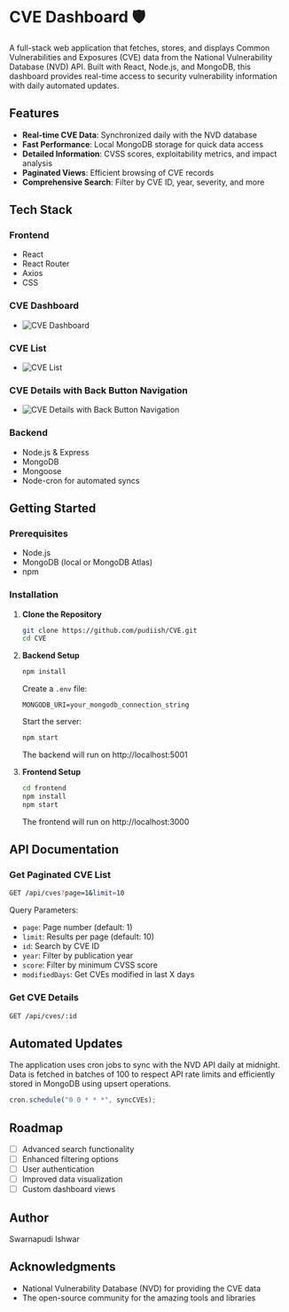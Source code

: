 # CVE Dashboard 🛡️

A full-stack web application that fetches, stores, and displays Common Vulnerabilities and Exposures (CVE) data from the National Vulnerability Database (NVD) API. Built with React, Node.js, and MongoDB, this dashboard provides real-time access to security vulnerability information with daily automated updates.

## Features

- **Real-time CVE Data**: Synchronized daily with the NVD database
- **Fast Performance**: Local MongoDB storage for quick data access
- **Detailed Information**: CVSS scores, exploitability metrics, and impact analysis
- **Paginated Views**: Efficient browsing of CVE records
- **Comprehensive Search**: Filter by CVE ID, year, severity, and more

## Tech Stack

### Frontend
- React
- React Router
- Axios
- CSS 

### **CVE Dashboard**
- ![CVE Dashboard](https://drive.google.com/uc?export=view&id=1f8Yv8_OzAy5QHDbbE8kwzn4K3EBXVefR)

### **CVE List**
- ![CVE List](https://drive.google.com/uc?export=view&id=186Hc1pwYz-Lo0XcZaoCgrUbKMmDTbPM7)

### **CVE Details with Back Button Navigation** 
- ![CVE Details with Back Button Navigation](https://drive.google.com/uc?export=view&id=1W74_p6c_SpCCL6lU-JzMItw5FMTsvzQi)

### Backend
- Node.js & Express
- MongoDB
- Mongoose
- Node-cron for automated syncs

## Getting Started

### Prerequisites
- Node.js
- MongoDB (local or MongoDB Atlas)
- npm

### Installation

1. **Clone the Repository**
   ```bash
   git clone https://github.com/pudiish/CVE.git
   cd CVE
   ```

2. **Backend Setup**
   ```bash
   npm install
   ```
   
   Create a `.env` file:
   ```
   MONGODB_URI=your_mongodb_connection_string
   ```
   
   Start the server:
   ```bash
   npm start
   ```
   The backend will run on http://localhost:5001

3. **Frontend Setup**
   ```bash
   cd frontend
   npm install
   npm start
   ```
   The frontend will run on http://localhost:3000

## API Documentation

### Get Paginated CVE List
```bash
GET /api/cves?page=1&limit=10
```
Query Parameters:
- `page`: Page number (default: 1)
- `limit`: Results per page (default: 10)
- `id`: Search by CVE ID
- `year`: Filter by publication year
- `score`: Filter by minimum CVSS score
- `modifiedDays`: Get CVEs modified in last X days

### Get CVE Details
```bash
GET /api/cves/:id
```

## Automated Updates

The application uses cron jobs to sync with the NVD API daily at midnight. Data is fetched in batches of 100 to respect API rate limits and efficiently stored in MongoDB using upsert operations.

```javascript
cron.schedule("0 0 * * *", syncCVEs);
```

## Roadmap

- [ ] Advanced search functionality
- [ ] Enhanced filtering options
- [ ] User authentication
- [ ] Improved data visualization
- [ ] Custom dashboard views

## Author

Swarnapudi Ishwar

## Acknowledgments

- National Vulnerability Database (NVD) for providing the CVE data
- The open-source community for the amazing tools and libraries
